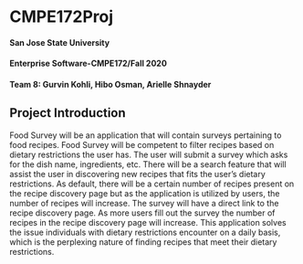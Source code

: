 # CMPE172Proj
#### San Jose State University 
#### Enterprise Software-CMPE172/Fall 2020
#### Team 8: Gurvin Kohli, Hibo Osman, Arielle Shnayder

## Project Introduction
Food Survey will be an application that will contain surveys pertaining to food recipes. Food Survey will be competent to filter recipes based on dietary restrictions the user has. The user will submit a survey which asks for the dish name, ingredients, etc. There will be a search feature that will assist the user in discovering new recipes that fits the user’s dietary restrictions. As default, there will be a certain number of recipes present on the recipe discovery page but as the application is utilized by users, the number of recipes will increase. The survey will have a direct link to the recipe discovery page. As more users fill out the survey the number of recipes in the recipe discovery page will increase. This application solves the issue individuals with dietary restrictions encounter on a daily basis, which is the perplexing nature of finding recipes that meet their dietary restrictions.         
